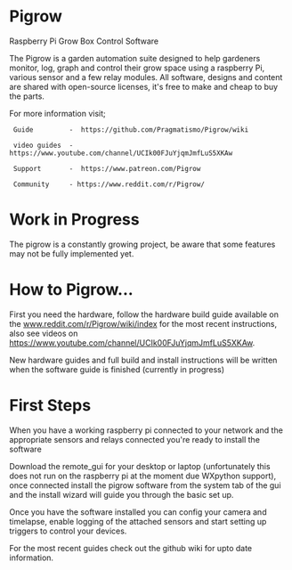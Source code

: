 
# Pigrow
Raspberry Pi Grow Box Control Software

The Pigrow is a garden automation suite designed to help gardeners monitor, log, graph and control their grow space using a raspberry Pi, various sensor and a few relay modules. All software, designs and content are shared with open-source licenses, it's free to make and cheap to buy the parts.

For more information visit;

     Guide         -  https://github.com/Pragmatismo/Pigrow/wiki

     video guides  - https://www.youtube.com/channel/UCIk00FJuYjqmJmfLuS5XKAw 

     Support       -  https://www.patreon.com/Pigrow

     Community     - https://www.reddit.com/r/Pigrow/
     

# Work in Progress

The pigrow is a constantly growing project, be aware that some features may not be fully implemented yet. 


# How to Pigrow...

First you need the hardware, follow the hardware build guide available on the www.reddit.com/r/Pigrow/wiki/index for the most recent instructions, also see videos on https://www.youtube.com/channel/UCIk00FJuYjqmJmfLuS5XKAw.

New hardware guides and full build and install instructions will be written when the software guide is finished (currently in progress)


# First Steps 

When you have a working raspberry pi connected to your network and the appropriate sensors and relays connected you're ready to install the software
  
Download the remote_gui for your desktop or laptop (unfortunately this does not run on the raspberry pi at the moment due WXpython support), once connected install the pigrow software from the system tab of the gui and the install wizard will guide you through the basic set up.

Once you have the software installed you can config your camera and timelapse, enable logging of the attached sensors and start setting up triggers to control your devices. 

For the most recent guides check out the github wiki for upto date information. 







